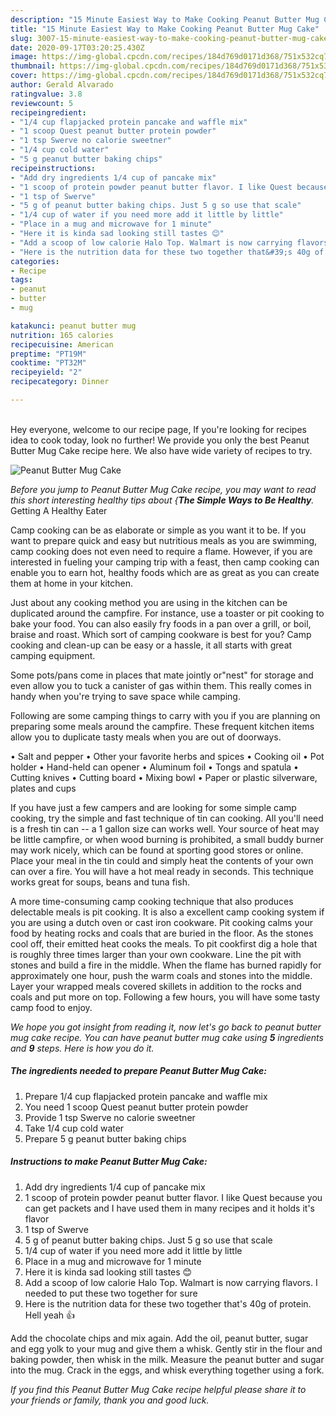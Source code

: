 ```yaml
---
description: "15 Minute Easiest Way to Make Cooking Peanut Butter Mug Cake"
title: "15 Minute Easiest Way to Make Cooking Peanut Butter Mug Cake"
slug: 3007-15-minute-easiest-way-to-make-cooking-peanut-butter-mug-cake
date: 2020-09-17T03:20:25.430Z
image: https://img-global.cpcdn.com/recipes/184d769d0171d368/751x532cq70/peanut-butter-mug-cake-recipe-main-photo.jpg
thumbnail: https://img-global.cpcdn.com/recipes/184d769d0171d368/751x532cq70/peanut-butter-mug-cake-recipe-main-photo.jpg
cover: https://img-global.cpcdn.com/recipes/184d769d0171d368/751x532cq70/peanut-butter-mug-cake-recipe-main-photo.jpg
author: Gerald Alvarado
ratingvalue: 3.8
reviewcount: 5
recipeingredient:
- "1/4 cup flapjacked protein pancake and waffle mix"
- "1 scoop Quest peanut butter protein powder"
- "1 tsp Swerve no calorie sweetner"
- "1/4 cup cold water"
- "5 g peanut butter baking chips"
recipeinstructions:
- "Add dry ingredients 1/4 cup of pancake mix"
- "1 scoop of protein powder peanut butter flavor. I like Quest because you can get packets and I have used them in many recipes and it holds it&#39;s flavor"
- "1 tsp of Swerve"
- "5 g of peanut butter baking chips. Just 5 g so use that scale"
- "1/4 cup of water if you need more add it little by little"
- "Place in a mug and microwave for 1 minute"
- "Here it is kinda sad looking still tastes 😊"
- "Add a scoop of low calorie Halo Top. Walmart is now carrying flavors. I needed to put these two together for sure"
- "Here is the nutrition data for these two together that&#39;s 40g of protein. Hell yeah 👍"
categories:
- Recipe
tags:
- peanut
- butter
- mug

katakunci: peanut butter mug 
nutrition: 165 calories
recipecuisine: American
preptime: "PT19M"
cooktime: "PT32M"
recipeyield: "2"
recipecategory: Dinner

---
```

<br>
Hey everyone, welcome to our recipe page, If you're looking for recipes idea to cook today, look no further! We provide you only the best Peanut Butter Mug Cake recipe here. We also have wide variety of recipes to try.
<br>


![Peanut Butter Mug Cake](https://img-global.cpcdn.com/recipes/184d769d0171d368/751x532cq70/peanut-butter-mug-cake-recipe-main-photo.jpg)

<i>Before you jump to Peanut Butter Mug Cake recipe, you may want to read this short interesting healthy tips about {<strong>The Simple Ways to Be Healthy</strong>.</i>
Getting A Healthy Eater

    
Camp cooking can be as elaborate or simple as you want it to be. If you want to prepare quick and easy but nutritious meals as you are swimming, camp cooking does not even need to require a flame. However, if you are interested in fueling your camping trip with a feast, then camp cooking can enable you to earn hot, healthy foods which are as great as you can create them at home in your kitchen.

 Just about any cooking method you are using in the kitchen can be duplicated around the campfire. For instance, use a toaster or pit cooking to bake your food. You can also easily fry foods in a pan over a grill, or boil, braise and roast. Which sort of camping cookware is best for you? Camp cooking and clean-up can be easy or a hassle, it all starts with great camping equipment.

Some pots/pans come in places that mate jointly or"nest" for storage and even allow you to tuck a canister of gas within them. This really comes in handy when you're trying to save space while camping.

Following are some camping things to carry with you if you are planning on preparing some meals around the campfire. These frequent kitchen items allow you to duplicate tasty meals when you are out of doorways.

• Salt and pepper
• Other your favorite herbs and spices
• Cooking oil
• Pot holder
• Hand-held can opener
• Aluminum foil
• Tongs and spatula
• Cutting knives
• Cutting board
• Mixing bowl
• Paper or plastic silverware, plates and cups

If you have just a few campers and are looking for some simple camp cooking, try the simple and fast technique of tin can cooking. All you'll need is a fresh tin can -- a 1 gallon size can works well. Your source of heat may be little campfire, or when wood burning is prohibited, a small buddy burner may work nicely, which can be found at sporting good stores or online. Place your meal in the tin could and simply heat the contents of your own can over a fire. You will have a hot meal ready in seconds.  This technique works great for soups, beans and tuna fish.

A more time-consuming camp cooking technique that also produces delectable meals is pit cooking.  It is also a excellent camp cooking system if you are using a dutch oven or cast iron cookware. Pit cooking calms your food by heating rocks and coals that are buried in the floor. As the stones cool off, their emitted heat cooks the meals. To pit cookfirst dig a hole that is roughly three times larger than your own cookware. Line the pit with stones and build a fire in the middle. When the flame has burned rapidly for approximately one hour, push the warm coals and stones into the middle. Layer your wrapped meals covered skillets in addition to the rocks and coals and put more on top. Following a few hours, you will have some tasty camp food to enjoy.


<i>We hope you got insight from reading it, now let's go back to peanut butter mug cake recipe. You can have peanut butter mug cake using <strong>5</strong> ingredients and <strong>9</strong> steps. Here is how you do it.
</i>

##### The ingredients needed to prepare Peanut Butter Mug Cake:

1. Prepare 1/4 cup flapjacked protein pancake and waffle mix
1. You need 1 scoop Quest peanut butter protein powder
1. Provide 1 tsp Swerve no calorie sweetner
1. Take 1/4 cup cold water
1. Prepare 5 g peanut butter baking chips


##### Instructions to make Peanut Butter Mug Cake:

1. Add dry ingredients 1/4 cup of pancake mix
1. 1 scoop of protein powder peanut butter flavor. I like Quest because you can get packets and I have used them in many recipes and it holds it&#39;s flavor
1. 1 tsp of Swerve
1. 5 g of peanut butter baking chips. Just 5 g so use that scale
1. 1/4 cup of water if you need more add it little by little
1. Place in a mug and microwave for 1 minute
1. Here it is kinda sad looking still tastes 😊
1. Add a scoop of low calorie Halo Top. Walmart is now carrying flavors. I needed to put these two together for sure
1. Here is the nutrition data for these two together that&#39;s 40g of protein. Hell yeah 👍


Add the chocolate chips and mix again. Add the oil, peanut butter, sugar and egg yolk to your mug and give them a whisk. Gently stir in the flour and baking powder, then whisk in the milk. Measure the peanut butter and sugar into the mug. Crack in the eggs, and whisk everything together using a fork. 

<i>If you find this Peanut Butter Mug Cake recipe helpful please share it to your friends or family, thank you and good luck.</i>
